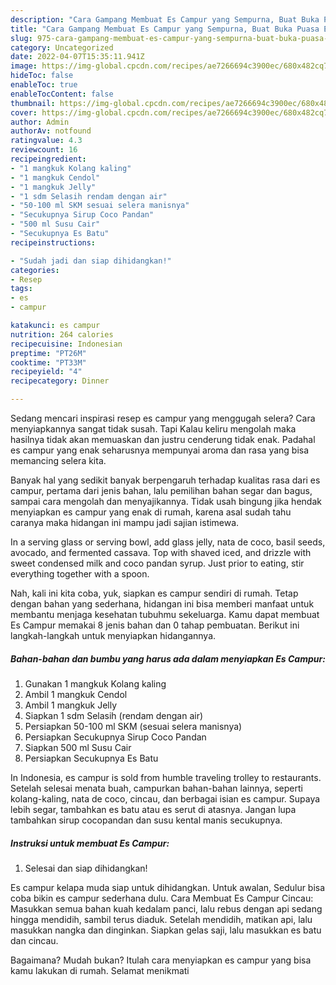 ```yaml
---
description: "Cara Gampang Membuat Es Campur yang Sempurna, Buat Buka Puasa Enak"
title: "Cara Gampang Membuat Es Campur yang Sempurna, Buat Buka Puasa Enak"
slug: 975-cara-gampang-membuat-es-campur-yang-sempurna-buat-buka-puasa-enak
category: Uncategorized
date: 2022-04-07T15:35:11.941Z
image: https://img-global.cpcdn.com/recipes/ae7266694c3900ec/680x482cq70/es-campur-foto-resep-utama.jpg
hideToc: false
enableToc: true
enableTocContent: false
thumbnail: https://img-global.cpcdn.com/recipes/ae7266694c3900ec/680x482cq70/es-campur-foto-resep-utama.jpg
cover: https://img-global.cpcdn.com/recipes/ae7266694c3900ec/680x482cq70/es-campur-foto-resep-utama.jpg
author: Admin
authorAv: notfound
ratingvalue: 4.3
reviewcount: 16
recipeingredient:
- "1 mangkuk Kolang kaling"
- "1 mangkuk Cendol"
- "1 mangkuk Jelly"
- "1 sdm Selasih rendam dengan air"
- "50-100 ml SKM sesuai selera manisnya"
- "Secukupnya Sirup Coco Pandan"
- "500 ml Susu Cair"
- "Secukupnya Es Batu"
recipeinstructions:

- "Sudah jadi dan siap dihidangkan!"
categories:
- Resep
tags:
- es
- campur

katakunci: es campur 
nutrition: 264 calories
recipecuisine: Indonesian
preptime: "PT26M"
cooktime: "PT33M"
recipeyield: "4"
recipecategory: Dinner

---
```



Sedang mencari inspirasi resep es campur yang menggugah selera? Cara menyiapkannya sangat tidak susah. Tapi Kalau keliru mengolah maka hasilnya tidak akan memuaskan dan justru cenderung tidak enak. Padahal es campur yang enak seharusnya mempunyai aroma dan rasa yang bisa memancing selera kita.


Banyak hal yang sedikit banyak berpengaruh terhadap kualitas rasa dari es campur, pertama dari jenis bahan, lalu pemilihan bahan segar dan bagus, sampai cara mengolah dan menyajikannya. Tidak usah bingung jika hendak menyiapkan es campur yang enak di rumah, karena asal sudah tahu caranya maka hidangan ini mampu jadi sajian istimewa.

In a serving glass or serving bowl, add glass jelly, nata de coco, basil seeds, avocado, and fermented cassava. Top with shaved iced, and drizzle with sweet condensed milk and coco pandan syrup. Just prior to eating, stir everything together with a spoon.


Nah, kali ini kita coba, yuk, siapkan es campur sendiri di rumah. Tetap dengan bahan yang sederhana, hidangan ini bisa memberi manfaat untuk membantu menjaga kesehatan tubuhmu sekeluarga. Kamu dapat membuat Es Campur memakai 8 jenis bahan dan 0 tahap pembuatan. Berikut ini langkah-langkah untuk menyiapkan hidangannya.

<!--inarticleads1-->

##### Bahan-bahan dan bumbu yang harus ada dalam menyiapkan Es Campur:

1. Gunakan 1 mangkuk Kolang kaling
1. Ambil 1 mangkuk Cendol
1. Ambil 1 mangkuk Jelly
1. Siapkan 1 sdm Selasih (rendam dengan air)
1. Persiapkan 50-100 ml SKM (sesuai selera manisnya)
1. Persiapkan Secukupnya Sirup Coco Pandan
1. Siapkan 500 ml Susu Cair
1. Persiapkan Secukupnya Es Batu


In Indonesia, es campur is sold from humble traveling trolley to restaurants. Setelah selesai menata buah, campurkan bahan-bahan lainnya, seperti kolang-kaling, nata de coco, cincau, dan berbagai isian es campur. Supaya lebih segar, tambahkan es batu atau es serut di atasnya. Jangan lupa tambahkan sirup cocopandan dan susu kental manis secukupnya. 

<!--inarticleads2-->

##### Instruksi untuk membuat Es Campur:


1. Selesai dan siap dihidangkan!

Es campur kelapa muda siap untuk dihidangkan. Untuk awalan, Sedulur bisa coba bikin es campur sederhana dulu. Cara Membuat Es Campur Cincau: Masukkan semua bahan kuah kedalam panci, lalu rebus dengan api sedang hingga mendidih, sambil terus diaduk. Setelah mendidih, matikan api, lalu masukkan nangka dan dinginkan. Siapkan gelas saji, lalu masukkan es batu dan cincau. 

Bagaimana? Mudah bukan? Itulah cara menyiapkan es campur yang bisa kamu lakukan di rumah. Selamat menikmati
